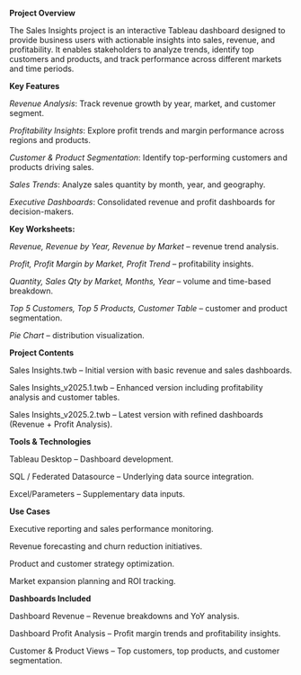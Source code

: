 **Project Overview**

The Sales Insights project is an interactive Tableau dashboard designed to provide business users with actionable insights into sales, revenue, and profitability. It enables stakeholders to analyze trends, identify top customers and products, and track performance across different markets and time periods.

**Key Features**

*Revenue Analysis*: Track revenue growth by year, market, and customer segment.

*Profitability Insights*: Explore profit trends and margin performance across regions and products.

*Customer & Product Segmentation*: Identify top-performing customers and products driving sales.

*Sales Trends*: Analyze sales quantity by month, year, and geography.

*Executive Dashboards*: Consolidated revenue and profit dashboards for decision-makers.

**Key Worksheets:**

*Revenue, Revenue by Year, Revenue by Market* – revenue trend analysis.

*Profit, Profit Margin by Market, Profit Trend* – profitability insights.

*Quantity, Sales Qty by Market, Months, Year* – volume and time-based breakdown.

*Top 5 Customers, Top 5 Products, Customer Table* – customer and product segmentation.

*Pie Chart* – distribution visualization.

**Project Contents**

Sales Insights.twb – Initial version with basic revenue and sales dashboards.

Sales Insights_v2025.1.twb – Enhanced version including profitability analysis and customer tables.

Sales Insights_v2025.2.twb – Latest version with refined dashboards (Revenue + Profit Analysis).

**Tools & Technologies**

Tableau Desktop – Dashboard development.

SQL / Federated Datasource – Underlying data source integration.

Excel/Parameters – Supplementary data inputs.

**Use Cases**

Executive reporting and sales performance monitoring.

Revenue forecasting and churn reduction initiatives.

Product and customer strategy optimization.

Market expansion planning and ROI tracking.

**Dashboards Included**

Dashboard Revenue – Revenue breakdowns and YoY analysis.

Dashboard Profit Analysis – Profit margin trends and profitability insights.

Customer & Product Views – Top customers, top products, and customer segmentation.
